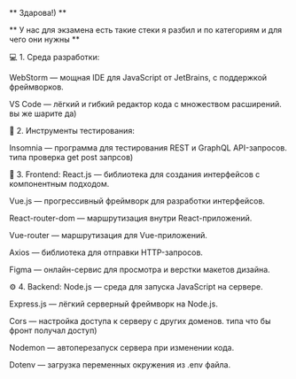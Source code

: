 ** Здарова!) **

** У нас для экзамена есть такие стеки я разбил и по категориям и для чего они нужны **

💻 1. Среда разработки:

WebStorm — мощная IDE для JavaScript от JetBrains, с поддержкой фреймворков.

VS Code — лёгкий и гибкий редактор кода с множеством расширений.
вы же шарите да) 

🧪 2. Инструменты тестирования:

Insomnia — программа для тестирования REST и GraphQL API-запросов.
типа проверка get post запрсов) 

🎨 3. Frontend:
React.js — библиотека для создания интерфейсов с компонентным подходом.

Vue.js — прогрессивный фреймворк для разработки интерфейсов.

React-router-dom — маршрутизация внутри React-приложений.

Vue-router — маршрутизация для Vue-приложений.

Axios — библиотека для отправки HTTP-запросов.

Figma — онлайн-сервис для просмотра и верстки макетов дизайна.

⚙️ 4. Backend:
Node.js — среда для запуска JavaScript на сервере.

Express.js — лёгкий серверный фреймворк на Node.js.

Cors — настройка доступа к серверу с других доменов. типа что бы фронт получал доступ)

Nodemon — автоперезапуск сервера при изменении кода.

Dotenv — загрузка переменных окружения из .env файла.
